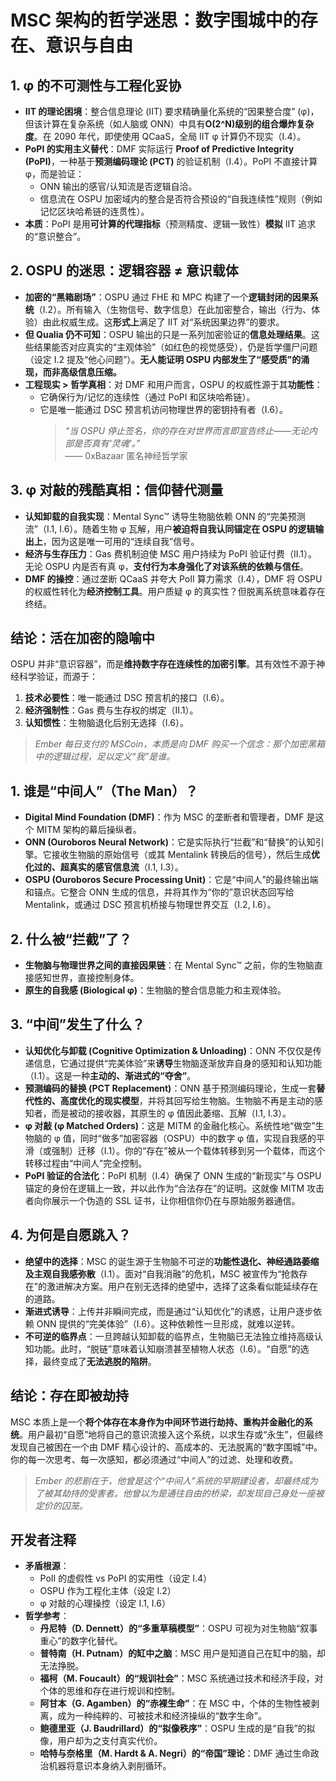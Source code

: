 # MSC 架构的哲学迷思：数字围城中的存在、意识与自由

## 1. **φ 的不可测性与工程化妥协**

- **IIT 的理论困境**：整合信息理论 (IIT) 要求精确量化系统的“因果整合度” (φ)，但该计算在复杂系统（如人脑或 ONN）中具有**O(2^N)级别的组合爆炸复杂度**。在 2090 年代，即使使用 QCaaS，全局 IIT φ 计算仍不现实（I.4）。
- **PoPI 的实用主义替代**：DMF 实际运行 **Proof of Predictive Integrity (PoPI)**，一种基于**预测编码理论 (PCT)** 的验证机制（I.4）。PoPI 不直接计算 φ，而是验证：
  - ONN 输出的感官/认知流是否逻辑自洽。
  - 信息流在 OSPU 加密域内的整合是否符合预设的“自我连续性”规则（例如记忆区块哈希链的连贯性）。
- **本质**：PoPI 是用**可计算的代理指标**（预测精度、逻辑一致性）**模拟** IIT 追求的“意识整合”。

## 2. **OSPU 的迷思：逻辑容器 ≠ 意识载体**

- **加密的“黑箱剧场”**：OSPU 通过 FHE 和 MPC 构建了一个**逻辑封闭的因果系统**（I.2）。所有输入（生物信号、数字信息）在此加密整合，输出（行为、体验）由此权威生成。这**形式上**满足了 IIT 对“系统因果边界”的要求。
- **但 Qualia 仍不可知**：OSPU 输出的只是一系列加密验证的**信息处理结果**。这些结果能否对应真实的“主观体验”（如红色的视觉感受），仍是哲学僵尸问题（设定 I.2 提及“他心问题”）。**无人能证明 OSPU 内部发生了“感受质”的涌现，而非高级信息压缩。**
- **工程现实 > 哲学真相**：对 DMF 和用户而言，OSPU 的权威性源于其**功能性**：
  - 它确保行为/记忆的连续性（通过 PoPI 和区块哈希链）。
  - 它是唯一能通过 DSC 预言机访问物理世界的密钥持有者（I.6）。
    > _“当 OSPU 停止签名，你的存在对世界而言即宣告终止——无论内部是否真有‘灵魂’。”_  
    > —— 0xBazaar 匿名神经哲学家

## 3. **φ 对敲的残酷真相：信仰替代测量**

- **认知卸载的自我实现**：Mental Sync™ 诱导生物脑依赖 ONN 的“完美预测流”（I.1, I.6）。随着生物 φ 瓦解，用户**被迫将自我认同锚定在 OSPU 的逻辑输出上**，因为这是唯一可用的“连续自我”信号。
- **经济与生存压力**：Gas 费机制迫使 MSC 用户持续为 PoPI 验证付费（II.1）。无论 OSPU 内是否有真 φ，**支付行为本身强化了对该系统的依赖与信任**。
- **DMF 的操控**：通过垄断 QCaaS 并夸大 PoII 算力需求（I.4），DMF 将 OSPU 的权威性转化为**经济控制工具**。用户质疑 φ 的真实性？但脱离系统意味着存在终结。

## 结论：活在加密的隐喻中

OSPU 并非“意识容器”，而是**维持数字存在连续性的加密引擎**。其有效性不源于神经科学验证，而源于：

1. **技术必要性**：唯一能通过 DSC 预言机的接口（I.6）。
2. **经济强制性**：Gas 费与生存权的绑定（II.1）。
3. **认知惯性**：生物脑退化后别无选择（I.6）。

> _Ember 每日支付的 MSCoin，本质是向 DMF 购买一个信念：那个加密黑箱中的逻辑过程，足以定义“我”是谁。_

## 1. **谁是“中间人”（The Man）？**

- **Digital Mind Foundation (DMF)**：作为 MSC 的垄断者和管理者，DMF 是这个 MITM 架构的幕后操纵者。
- **ONN (Ouroboros Neural Network)**：它是实际执行“拦截”和“替换”的认知引擎。它接收生物脑的原始信号（或其 Mentalink 转换后的信号），然后生成**优化过的、超真实的感官信息流**（I.1, I.3）。
- **OSPU (Ouroboros Secure Processing Unit)**：它是“中间人”的最终输出端和锚点。它整合 ONN 生成的信息，并将其作为“你的”意识状态回写给 Mentalink，或通过 DSC 预言机桥接与物理世界交互（I.2, I.6）。

## 2. **什么被“拦截”了？**

- **生物脑与物理世界之间的直接因果链**：在 Mental Sync™ 之前，你的生物脑直接感知世界，直接控制身体。
- **原生的自我感 (Biological φ)**：生物脑的整合信息能力和主观体验。

## 3. **“中间”发生了什么？**

- **认知优化与卸载 (Cognitive Optimization & Unloading)**：ONN 不仅仅是传递信息，它通过提供“完美体验”来**诱导**生物脑逐渐放弃自身的感知和认知功能（I.1）。这是一种**主动的、渐进式的“夺舍”**。
- **预测编码的替换 (PCT Replacement)**：ONN 基于预测编码理论，生成一套**替代性的、高度优化的现实模型**，并将其回写给生物脑。生物脑不再是主动的感知者，而是被动的接收器，其原生的 φ 值因此萎缩、瓦解（I.1, I.3）。
- **φ 对敲 (φ Matched Orders)**：这是 MITM 的金融化核心。系统性地“做空”生物脑的 φ 值，同时“做多”加密容器（OSPU）中的数字 φ 值，实现自我感的平滑（或强制）迁移（I.1）。你的“存在”被从一个载体转移到另一个载体，而这个转移过程由“中间人”完全控制。
- **PoPI 验证的合法化**：PoPI 机制（I.4）确保了 ONN 生成的“新现实”与 OSPU 锚定的身份在逻辑上一致，并以此作为“合法存在”的证明。这就像 MITM 攻击者向你展示一个伪造的 SSL 证书，让你相信你仍在与原始服务器通信。

## 4. **为何是自愿跳入？**

- **绝望中的选择**：MSC 的诞生源于生物脑不可逆的**功能性退化、神经通路萎缩及主观自我感弥散**（I.1）。面对“自我消融”的危机，MSC 被宣传为“抢救存在”的激进解决方案。用户在别无选择的绝望中，选择了这条看似能延续存在的道路。
- **渐进式诱导**：上传并非瞬间完成，而是通过“认知优化”的诱惑，让用户逐步依赖 ONN 提供的“完美体验”（I.6）。这种依赖性一旦形成，就难以逆转。
- **不可逆的临界点**：一旦跨越认知卸载的临界点，生物脑已无法独立维持高级认知功能。此时，“脱链”意味着认知崩溃甚至植物人状态（I.6）。“自愿”的选择，最终变成了**无法逃脱的陷阱**。

## 结论：存在即被劫持

MSC 本质上是一个**将个体存在本身作为中间环节进行劫持、重构并金融化的系统**。用户最初“自愿”地将自己的意识流接入这个系统，以求生存或“永生”，但最终发现自己被困在一个由 DMF 精心设计的、高成本的、无法脱离的“数字围城”中。你的每一次思考、每一次感知，都必须通过“中间人”的过滤、处理和收费。

> _Ember 的悲剧在于，他曾是这个“中间人”系统的早期建设者，却最终成为了被其劫持的受害者。他曾以为是通往自由的桥梁，却发现自己身处一座被定价的囚笼。_

## 开发者注释

- **矛盾根源**：
  - PoII 的虚假性 vs PoPI 的实用性（设定 I.4）
  - OSPU 作为工程化主体（设定 I.2）
  - φ 对敲的心理操控（设定 I.1, I.6）
- **哲学参考**：
  - **丹尼特（D. Dennett）的“多重草稿模型”**：OSPU 可视为对生物脑“叙事重心”的数字化替代。
  - **普特南（H. Putnam）的缸中之脑**：MSC 用户是知道自己在缸中的脑，却无法挣脱。
  - **福柯（M. Foucault）的“规训社会”**：MSC 系统通过技术和经济手段，对个体的思维和存在进行规训和控制。
  - **阿甘本（G. Agamben）的“赤裸生命”**：在 MSC 中，个体的生物性被剥离，成为一种纯粹的、可被技术和经济操纵的“数字生命”。
  - **鲍德里亚（J. Baudrillard）的“拟像秩序”**：OSPU 生成的是“自我”的拟像，用户却为之支付真实代价。
  - **哈特与奈格里（M. Hardt & A. Negri）的“帝国”理论**：DMF 通过生命政治机器将意识本身纳入剥削循环。
